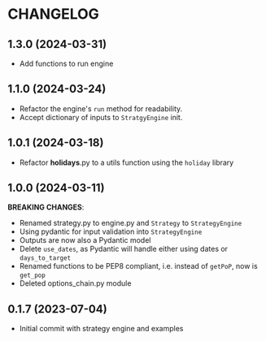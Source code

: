 # CHANGELOG

## 1.3.0 (2024-03-31)

- Add functions to run engine

## 1.1.0 (2024-03-24)

- Refactor the engine's `run` method for readability.
- Accept dictionary of inputs to `StratgyEngine` init.

## 1.0.1 (2024-03-18)

- Refactor __holidays__.py to a utils function using the `holiday` library

## 1.0.0 (2024-03-11)

**BREAKING CHANGES**:
- Renamed strategy.py to engine.py and `Strategy` to `StrategyEngine`
- Using pydantic for input validation into `StrategyEngine`
- Outputs are now also a Pydantic model
- Delete `use_dates`, as Pydantic will handle either using dates or `days_to_target`
- Renamed functions to be PEP8 compliant, i.e. instead of `getPoP`, now is `get_pop`
- Deleted options_chain.py module

## 0.1.7 (2023-07-04)

- Initial commit with strategy engine and examples
